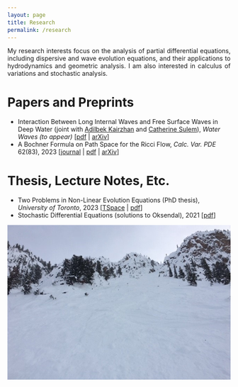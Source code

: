 ```yaml
---
layout: page
title: Research
permalink: /research
---
```


<div style='text-align: justify;div style = "width:500 px";'>
My research interests focus on the analysis of partial differential equations, including dispersive and wave evolution equations, and their applications to hydrodynamics and geometric analysis. I am also interested in calculus of variations and stochastic analysis.
</div>

Papers and Preprints
======

  - Interaction Between Long Internal Waves and Free Surface Waves in Deep Water (joint with [Adilbek Kairzhan](https://sites.google.com/view/akairzhan) and [Catherine Sulem](https://www.math.toronto.edu/sulem/)), _Water Waves (to appear)_ \[[pdf](/assets/2407.21396v1.pdf) \| [arXiv](https://arxiv.org/abs/2407.21396)\]
  - A Bochner Formula on Path Space for the Ricci Flow, _Calc. Var. PDE_ 62(83), 2023 \[[journal](https://doi.org/10.1007/s00526-022-02420-3) \| [pdf](/assets/1909.04193.pdf) \| [arXiv](https://arxiv.org/abs/1909.04193)\]

Thesis, Lecture Notes, Etc.
======

  - Two Problems in Non-Linear Evolution Equations (PhD thesis), _University of Toronto_, 2023 \[[TSpace](https://hdl.handle.net/1807/129956) \| [pdf](/assets/Kennedy_Christopher_Pearce_Andrew_202311_PhD_thesis.pdf)\]
  - Stochastic Differential Equations (solutions to Oksendal), 2021 \[[pdf](/assets/Solutions_to_Oksendal.pdf)\]

![](assets/img/KHMR_Terminator.jpg)
